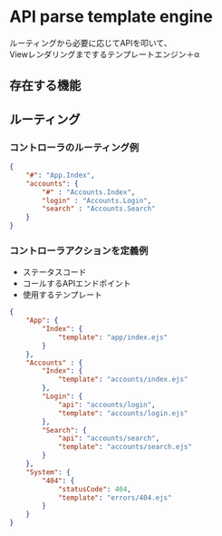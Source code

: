 # API parse template engine
ルーティングから必要に応じてAPIを叩いて、  
Viewレンダリングまでするテンプレートエンジン＋α  
  
## 存在する機能
  
## ルーティング
### コントローラのルーティング例
```json
{
	"#": "App.Index",
	"accounts": {
		"#" : "Accounts.Index",
		"login" : "Accounts.Login",
		"search" : "Accounts.Search"
	}
}
```

### コントローラアクションを定義例
- ステータスコード
- コールするAPIエンドポイント
- 使用するテンプレート
```json
{
	"App": {
		"Index": {
			"template": "app/index.ejs"
		}
	},
	"Accounts" : {
		"Index": {
			"template": "accounts/index.ejs"
		},
		"Login": {
			"api": "accounts/login",
			"template": "accounts/login.ejs"
		},
		"Search": {
			"api": "accounts/search",
			"template": "accounts/search.ejs"
		}
	},
	"System": {
		"404": {
			"statusCode": 404,
			"template": "errors/404.ejs"
		}
	}
}
```